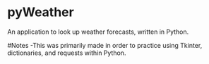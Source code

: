 # pyWeather
An application to look up weather forecasts, written in Python.

#Notes
-This was primarily made in order to practice using Tkinter, dictionaries, and requests within Python.

